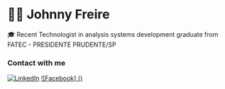# :man_technologist: Johnny Freire

🎓 Recent Technologist in analysis systems development graduate from FATEC - PRESIDENTE PRUDENTE/SP

### Contact with me
 
[![LinkedIn](https://img.shields.io/badge/-LinkedIn-blue?style=flat-square&logo=Linkedin&logoColor=white)](https://www.linkedin.com/in/johnnyfreire/)
[![Facebook] ()](https://www.facebook.com/JohnnyGrunger)
